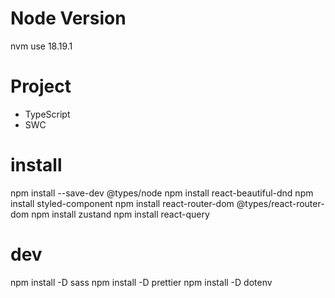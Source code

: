 # Node Version

nvm use 18.19.1

# Project

- TypeScript
- SWC

# install

npm install --save-dev @types/node
npm install react-beautiful-dnd
npm install styled-component
npm install react-router-dom @types/react-router-dom
npm install zustand
npm install react-query

# dev

npm install -D sass
npm install -D prettier
npm install -D dotenv
